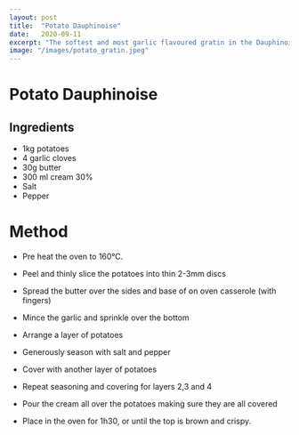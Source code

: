 ```yaml
---
layout: post
title:  "Potato Dauphinoise"
date:   2020-09-11
excerpt: "The softest and most garlic flavoured gratin in the Dauphinois land."
image: "/images/potato_gratin.jpeg"
---
```



# Potato Dauphinoise
## Ingredients
- 1kg potatoes
- 4 garlic cloves
- 30g butter
- 300 ml cream 30%
- Salt
- Pepper 

# Method

- Pre heat the oven to 160°C.

- Peel and thinly slice the potatoes into thin 2-3mm discs
- Spread the butter over the sides and base of on oven casserole (with fingers)
- Mince the garlic and sprinkle over the bottom
- Arrange a  layer of potatoes
- Generously season with salt and pepper
- Cover with another layer of potatoes
- Repeat seasoning and covering for layers 2,3 and 4
- Pour the cream all over the potatoes making sure they are all covered
- Place in the oven for 1h30, or until the top is brown and crispy.
